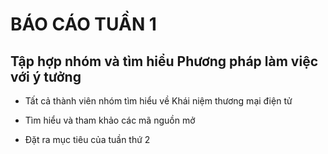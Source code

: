﻿# BÁO CÁO TUẦN 1

## Tập hợp nhóm và tìm hiểu Phương pháp làm việc với ý tưởng

* Tất cả thành viên nhóm tìm hiểu về Khái niệm thương mại điện tử

* Tìm hiểu và tham khảo các mã nguồn mở


* Đặt ra mục tiêu của tuần thứ 2